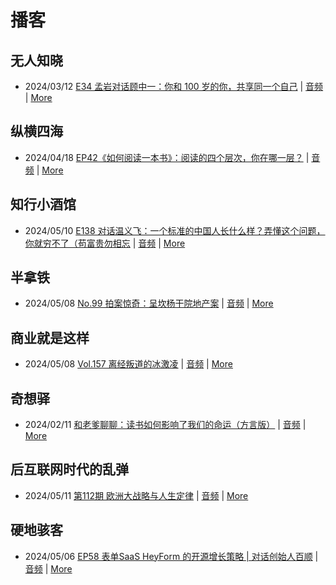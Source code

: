 # 播客

## 无人知晓
- 2024/03/12 [E34 孟岩对话顾中一：你和 100 岁的你，共享同一个自己](https://www.xiaoyuzhoufm.com/episode/65effcb5421188fe6adc9f41) | [音频](https://dts-api.xiaoyuzhoufm.com/track/611719d3cb0b82e1df0ad29e/65effcb5421188fe6adc9f41/media.xyzcdn.net/lmrDHW9ykqTLnzJhhyFDBFdUQ27Z.m4a) | [More](channels/%E6%97%A0%E4%BA%BA%E7%9F%A5%E6%99%93.md)

## 纵横四海
- 2024/04/18 [EP42《如何阅读一本书》：阅读的四个层次，你在哪一层？](https://www.ximalaya.com/sound/723479352) | [音频](https://audio.xmcdn.com/storages/3b69-audiofreehighqps/3C/65/GKwRINsJ9uUNByqsIQLH8Evf.m4a) | [More](channels/%E7%BA%B5%E6%A8%AA%E5%9B%9B%E6%B5%B7.md)

## 知行小酒馆
- 2024/05/10 [E138 对话温义飞：一个标准的中国人长什么样？弄懂这个问题，你就穷不了（苟富贵勿相忘](https://www.xiaoyuzhoufm.com/episode/663d827faf6f88d32f7d2cd8) | [音频](https://dts-api.xiaoyuzhoufm.com/track/6013f9f58e2f7ee375cf4216/663d827faf6f88d32f7d2cd8/media.xyzcdn.net/lpCBpa8_I4iyLTZnnzXL4-j0rpcx.m4a) | [More](channels/%E7%9F%A5%E8%A1%8C%E5%B0%8F%E9%85%92%E9%A6%86.md)

## 半拿铁
- 2024/05/08 [No.99 拍案惊奇：呈坎杨干院地产案](https://www.ximalaya.com/sound/727606691) | [音频](https://dl.wavpub.com/item/227_31599014_4177.m4a) | [More](channels/%E5%8D%8A%E6%8B%BF%E9%93%81.md)

## 商业就是这样
- 2024/05/08 [Vol.157 离经叛道的冰激凌](https://www.ximalaya.com/sound/727604423) | [音频](https://audio.xmcdn.com/storages/2812-audiofreehighqps/8A/E0/GKwRIUEKEV0bARy6ZgLQoLoU.m4a) | [More](channels/%E5%95%86%E4%B8%9A%E5%B0%B1%E6%98%AF%E8%BF%99%E6%A0%B7.md)

## 奇想驿
- 2024/02/11 [和老爹聊聊：读书如何影响了我们的命运（方言版）](https://www.xiaoyuzhoufm.com/episode/65c839a90bef6c2074d27174) | [音频](https://dts-api.xiaoyuzhoufm.com/track/6034daea97755b8fc9c66480/65c839a90bef6c2074d27174/media.xyzcdn.net/ljFv7ZFgmiyNZuNiYLWTh8I-KQ6F.m4a) | [More](channels/%E5%A5%87%E6%83%B3%E9%A9%BF.md)

## 后互联网时代的乱弹
- 2024/05/11 [第112期 欧洲大战略与人生定律](https://hosting.wavpub.cn/pie/ep112/) | [音频](https://tk.wavpub.com/WPDL_HEXhZQsjuRewuRVyvGaMhRmvtssqKVxpSeEXNnzecaeUuHhrrvTdtGuSqb-ec.mp3) | [More](channels/%E5%90%8E%E4%BA%92%E8%81%94%E7%BD%91%E6%97%B6%E4%BB%A3%E7%9A%84%E4%B9%B1%E5%BC%B9.md)

## 硬地骇客
- 2024/05/06 [EP58 表单SaaS HeyForm 的开源增长策略 | 对话创始人百顺](https://www.xiaoyuzhoufm.com/episode/6638d37248dbc98b8964726f) | [音频](https://dts-api.xiaoyuzhoufm.com/track/640ee2438be5d40013fe4a87/6638d37248dbc98b8964726f/media.xyzcdn.net/lktYyP6IC5R20jcjw5sPKM4VgQfx.m4a) | [More](channels/%E7%A1%AC%E5%9C%B0%E9%AA%87%E5%AE%A2.md)

